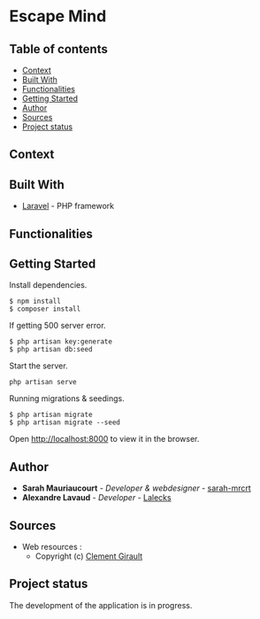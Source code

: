 # Escape Mind

## Table of contents
* [Context](#context)
* [Built With](#built-with)
* [Functionalities](#functionalities)
* [Getting Started](#getting-started)
* [Author](#author)
* [Sources](#sources)
* [Project status](#project-status)

## Context

## Built With

* [Laravel](https://laravel.com/) - PHP framework

## Functionalities

## Getting Started

Install dependencies.

```
$ npm install
$ composer install
```

If getting 500 server error.
```
$ php artisan key:generate
$ php artisan db:seed
```

Start the server.

```
php artisan serve
```

Running migrations & seedings.

```shell
$ php artisan migrate
$ php artisan migrate --seed
```

Open [http://localhost:8000](http://localhost:8000) to view it in the browser.

## Author

* **Sarah Mauriaucourt** - *Developer & webdesigner* - [sarah-mrcrt](https://github.com/sarah-mrcrt)
* **Alexandre Lavaud** - *Developer* - [Lalecks](https://github.com/Lalecks)

## Sources
* Web resources :
    - Copyright (c) [Clement Girault](https://codepen.io/clementGir/pen/RQqvQx)

## Project status
The development of the application is in progress.